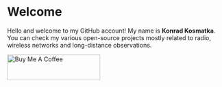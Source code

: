 # Welcome

Hello and welcome to my GitHub account! My name is **Konrad Kosmatka**. You can check my various open-source projects mostly related to radio, wireless networks and long-distance observations.

<a href="https://www.buymeacoffee.com/kkonradpl" target="_blank"><img src="https://cdn.buymeacoffee.com/buttons/v2/default-blue.png" alt="Buy Me A Coffee" style="height: 60px !important;width: 217px !important;" ></a>
